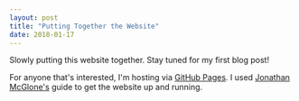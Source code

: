 ```yaml
---
layout: post
title: "Putting Together the Website"
date: 2018-01-17
---
```


Slowly putting this website together. Stay tuned for my first blog post!

For anyone that's interested, I'm hosting via [GitHub Pages](https://pages.github.com). I used [Jonathan McGlone's](http://jmcglone.com/guides/github-pages/) guide to get the website up and running.
